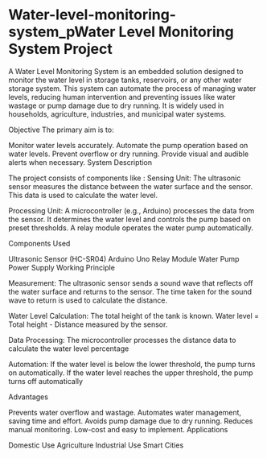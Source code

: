# Water-level-monitoring-system_pWater Level Monitoring System Project

A Water Level Monitoring System is an embedded solution designed to monitor the water level in storage tanks, reservoirs, or any other water storage system. This system can automate the process of managing water levels, reducing human intervention and preventing issues like water wastage or pump damage due to dry running. It is widely used in households, agriculture, industries, and municipal water systems.

Objective The primary aim is to:

Monitor water levels accurately.
Automate the pump operation based on water levels.
Prevent overflow or dry running.
Provide visual and audible alerts when necessary.
System Description

The project consists of components like : Sensing Unit: The ultrasonic sensor measures the distance between the water surface and the sensor. This data is used to calculate the water level.

Processing Unit: A microcontroller (e.g., Arduino) processes the data from the sensor. It determines the water level and controls the pump based on preset thresholds. A relay module operates the water pump automatically.

Components Used

Ultrasonic Sensor (HC-SR04)
Arduino Uno
Relay Module
Water Pump
Power Supply
Working Principle

Measurement: The ultrasonic sensor sends a sound wave that reflects off the water surface and returns to the sensor. The time taken for the sound wave to return is used to calculate the distance.

Water Level Calculation: The total height of the tank is known. Water level = Total height - Distance measured by the sensor.

Data Processing: The microcontroller processes the distance data to calculate the water level percentage

Automation: If the water level is below the lower threshold, the pump turns on automatically. If the water level reaches the upper threshold, the pump turns off automatically

Advantages

Prevents water overflow and wastage.
Automates water management, saving time and effort.
Avoids pump damage due to dry running.
Reduces manual monitoring.
Low-cost and easy to implement.
Applications

Domestic Use
Agriculture
Industrial Use
Smart Cities
